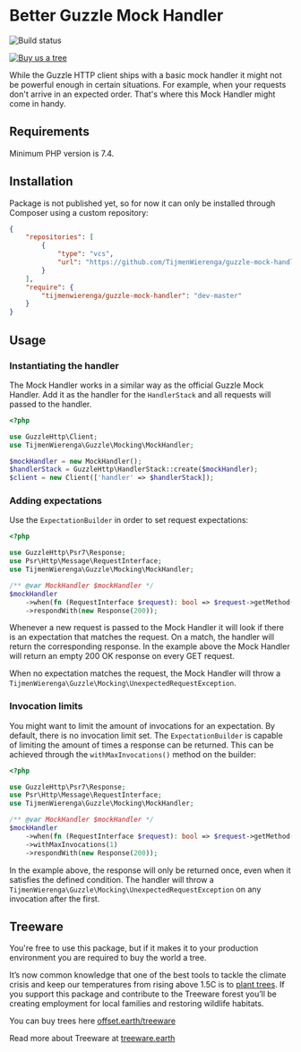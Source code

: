 # Better Guzzle Mock Handler
![Build status](https://github.com/tijmenwierenga/guzzle-mock-handler/workflows/PHP%20Composer/badge.svg)

[![Buy us a tree](https://img.shields.io/badge/Treeware-%F0%9F%8C%B3-lightgreen?style=for-the-badge)](https://offset.earth/treeware?gift-trees)

While the Guzzle HTTP client ships with a basic mock handler it might not be powerful enough in certain situations.
For example, when your requests don't arrive in an expected order. That's where this Mock Handler might come in handy.

## Requirements
Minimum PHP version is 7.4.

## Installation
Package is not published yet, so for now it can only be installed through Composer using a custom repository:

```json
{
    "repositories": [
        {
            "type": "vcs",
            "url": "https://github.com/TijmenWierenga/guzzle-mock-handler"
        }
    ],
    "require": {
        "tijmenwierenga/guzzle-mock-handler": "dev-master"
    }
}
```

## Usage

### Instantiating the handler
The Mock Handler works in a similar way as the official Guzzle Mock Handler.
Add it as the handler for the `HandlerStack` and all requests will passed to the handler.

```php
<?php

use GuzzleHttp\Client;
use TijmenWierenga\Guzzle\Mocking\MockHandler;

$mockHandler = new MockHandler();
$handlerStack = GuzzleHttp\HandlerStack::create($mockHandler);
$client = new Client(['handler' => $handlerStack]);
```

### Adding expectations
Use the `ExpectationBuilder` in order to set request expectations:

```php
<?php

use GuzzleHttp\Psr7\Response;
use Psr\Http\Message\RequestInterface;
use TijmenWierenga\Guzzle\Mocking\MockHandler;

/** @var MockHandler $mockHandler */
$mockHandler
    ->when(fn (RequestInterface $request): bool => $request->getMethod() === 'GET')
    ->respondWith(new Response(200));
```

Whenever a new request is passed to the Mock Handler it will look if there is an expectation that matches the request.
On a match, the handler will return the corresponding response.
In the example above the Mock Handler will return an empty 200 OK response on every GET request.

When no expectation matches the request, the Mock Handler will throw a `TijmenWierenga\Guzzle\Mocking\UnexpectedRequestException`.

### Invocation limits
You might want to limit the amount of invocations for an expectation.
By default, there is no invocation limit set.
The `ExpectationBuilder` is capable of limiting the amount of times a response can be returned.
This can be achieved through the `withMaxInvocations()` method on the builder:

```php
<?php

use GuzzleHttp\Psr7\Response;
use Psr\Http\Message\RequestInterface;
use TijmenWierenga\Guzzle\Mocking\MockHandler;

/** @var MockHandler $mockHandler */
$mockHandler
    ->when(fn (RequestInterface $request): bool => $request->getMethod() === 'GET')
    ->withMaxInvocations(1)
    ->respondWith(new Response(200));
```

In the example above, the response will only be returned once, even when it satisfies the defined condition.
The handler will throw a `TijmenWierenga\Guzzle\Mocking\UnexpectedRequestException` on any invocation after the first.

## Treeware

You're free to use this package, but if it makes it to your production environment you are required to buy the world a tree.

It’s now common knowledge that one of the best tools to tackle the climate crisis and keep our temperatures from rising above 1.5C is to <a href="https://www.bbc.co.uk/news/science-environment-48870920">plant trees</a>. If you support this package and contribute to the Treeware forest you’ll be creating employment for local families and restoring wildlife habitats.

You can buy trees here [offset.earth/treeware](https://offset.earth/treeware?gift-trees)

Read more about Treeware at [treeware.earth](http://treeware.earth)